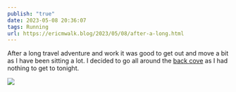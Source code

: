 ```yaml
---
publish: "true"
date: 2023-05-08 20:36:07
tags: Running
url: https://ericmwalk.blog/2023/05/08/after-a-long.html
---
```


After a long travel adventure and work it was good to get out and move a bit as I have been sitting a lot. I decided to go all around the [back cove](http://www.strava.com/activities/9036795428) as I had nothing to get to tonight.

![](https://ericmwalk.blog/uploads/2023/c18dd1dcd6.jpg)